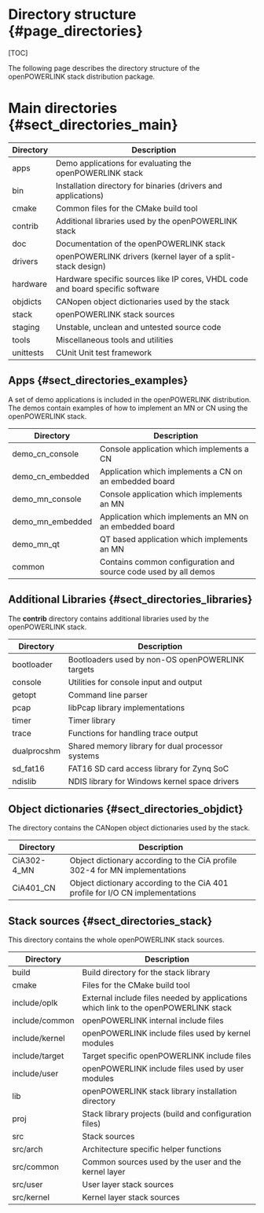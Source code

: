 Directory structure {#page_directories}
===================

[TOC]

The following page describes the directory structure of the openPOWERLINK stack distribution package.

# Main directories {#sect_directories_main}

Directory                     | Description
----------------------------- | -----------------------------------------------
apps                          | Demo applications for evaluating the openPOWERLINK stack
bin                           | Installation directory for binaries (drivers and applications)
cmake                         | Common files for the CMake build tool
contrib                       | Additional libraries used by the openPOWERLINK stack
doc                           | Documentation of the openPOWERLINK stack
drivers                       | openPOWERLINK drivers (kernel layer of a split-stack design)
hardware                      | Hardware specific sources like IP cores, VHDL code and board specific software
objdicts                      | CANopen object dictionaries used by the stack
stack                         | openPOWERLINK stack sources
staging                       | Unstable, unclean and untested source code
tools                         | Miscellaneous tools and utilities
unittests                     | CUnit Unit test framework


## Apps {#sect_directories_examples}
A set of demo applications is included in the openPOWERLINK distribution. The
demos contain examples of how to implement an MN or CN using the openPOWERLINK
stack.

Directory                     | Description
----------------------------- | -----------------------------------------------
demo_cn_console               | Console application which implements a CN
demo_cn_embedded              | Application which implements a CN on an embedded board
demo_mn_console               | Console application which implements an MN
demo_mn_embedded              | Application which implements an MN on an embedded board
demo_mn_qt                    | QT based application which implements an MN
common                        | Contains common configuration and source code used by all demos


## Additional Libraries {#sect_directories_libraries}
The __contrib__ directory contains additional libraries used by the openPOWERLINK stack.

Directory                     | Description
----------------------------- | -----------------------------------------------
bootloader                    | Bootloaders used by non-OS openPOWERLINK targets
console                       | Utilities for console input and output
getopt                        | Command line parser
pcap                          | libPcap library implementations
timer                         | Timer library
trace                         | Functions for handling trace output
dualprocshm                   | Shared memory library for dual processor systems
sd_fat16                      | FAT16 SD card access library for Zynq SoC
ndislib                       | NDIS library for Windows kernel space drivers

## Object dictionaries {#sect_directories_objdict}

The directory contains the CANopen object dictionaries used by the stack.

Directory                     | Description
----------------------------- | -----------------------------------------------
CiA302-4_MN                   | Object dictionary according to the CiA profile 302-4 for MN implementations
CiA401_CN                     | Object dictionary according to the CiA 401 profile for I/O CN implementations


## Stack sources {#sect_directories_stack}

This directory contains the whole openPOWERLINK stack sources.

Directory                     | Description
----------------------------- | -----------------------------------------------
build                         | Build directory for the stack library
cmake                         | Files for the CMake build tool
include/oplk                  | External include files needed by applications which link to the openPOWERLINK stack
include/common                | openPOWERLINK internal include files
include/kernel                | openPOWERLINK include files used by kernel modules
include/target                | Target specific openPOWERLINK include files
include/user                  | openPOWERLINK include files used by user modules
lib                           | openPOWERLINK stack library installation directory
proj                          | Stack library projects (build and configuration files)
src                           | Stack sources
src/arch                      | Architecture specific helper functions
src/common                    | Common sources used by the user and the kernel layer
src/user                      | User layer stack sources
src/kernel                    | Kernel layer stack sources
